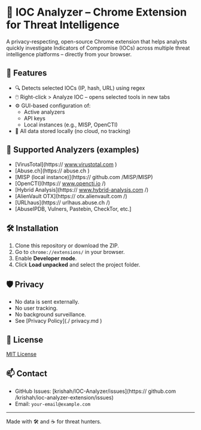 
# 🧠 IOC Analyzer – Chrome Extension for Threat Intelligence

A privacy-respecting, open-source Chrome extension that helps analysts quickly investigate Indicators of Compromise (IOCs) across multiple threat intelligence platforms – directly from your browser.

## 🚀 Features

- 🔍 Detects selected IOCs (IP, hash, URL) using regex
- 🖱️ Right-click > Analyze IOC – opens selected tools in new tabs
- ⚙️ GUI-based configuration of:
  - Active analyzers
  - API keys
  - Local instances (e.g., MISP, OpenCTI)
- 🔐 All data stored locally (no cloud, no tracking)

## 🧩 Supported Analyzers (examples)

- [VirusTotal](https://
www.virustotal.com
)
- [Abuse.ch](https://
abuse.ch
)
- [MISP (local instance)](https://
github.com
/MISP/MISP)
- [OpenCTI](https://
www.opencti.io
/)
- [Hybrid Analysis](https://
www.hybrid-analysis.com
/)
- [AlienVault OTX](https://
otx.alienvault.com
/)
- [URLhaus](https://
urlhaus.abuse.ch
/)
- [AbuseIPDB, Vulners, Pastebin, CheckTor, etc.]

## 🛠️ Installation

1. Clone this repository or download the ZIP.
2. Go to `chrome://extensions/` in your browser.
3. Enable **Developer mode**.
4. Click **Load unpacked** and select the project folder.

## 🛡️ Privacy

- No data is sent externally.
- No user tracking.
- No background surveillance.
- See [Privacy Policy](./
privacy.md
)

## 📜 License

[MIT License](./LICENSE)

## 📫 Contact

- GitHub Issues: [krishah/IOC-Analyzer/issues](https://
github.com
/krishah/ioc-analyzer-extension/issues)
- Email: `your-email@example.com`

---

Made with 🛠️ and ☕ for threat hunters.
